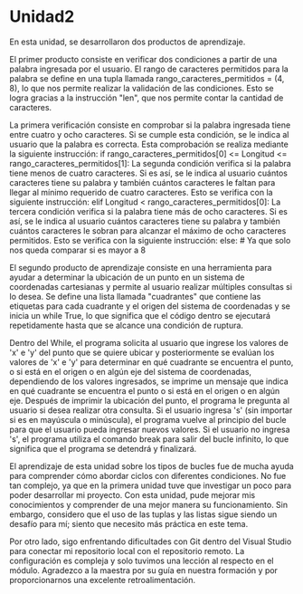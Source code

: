 # Unidad2
En esta unidad, se desarrollaron dos productos de aprendizaje.

El primer producto consiste en verificar dos condiciones a partir de una palabra ingresada por el usuario. El rango de caracteres permitidos para la palabra se define en una tupla llamada rango_caracteres_permitidos = (4, 8), lo que nos permite realizar la validación de las condiciones. Esto se logra gracias a la instrucción "len", que nos permite contar la cantidad de caracteres.

La primera verificación consiste en comprobar si la palabra ingresada tiene entre cuatro y ocho caracteres. Si se cumple esta condición, se le indica al usuario que la palabra es correcta. Esta comprobación se realiza mediante la siguiente instrucción:
if rango_caracteres_permitidos[0] <= Longitud <= rango_caracteres_permitidos[1]:
La segunda condición verifica si la palabra tiene menos de cuatro caracteres. Si es así, se le indica al usuario cuántos caracteres tiene su palabra y también cuántos caracteres le faltan para llegar al mínimo requerido de cuatro caracteres. Esto se verifica con la siguiente instrucción:
elif Longitud < rango_caracteres_permitidos[0]:
La tercera condición verifica si la palabra tiene más de ocho caracteres. Si es así, se le indica al usuario cuántos caracteres tiene su palabra y también cuántos caracteres le sobran para alcanzar el máximo de ocho caracteres permitidos. Esto se verifica con la siguiente instrucción:
else: # Ya que solo nos queda comparar si es mayor a 8

El segundo producto de aprendizaje consiste en una herramienta para ayudar a determinar la ubicación de un punto en un sistema de coordenadas cartesianas y permite al usuario realizar múltiples consultas si lo desea.
Se define una  lista llamada "cuadrantes" que contiene las etiquetas para cada cuadrante y el origen del sistema de coordenadas y se inicia un while True, lo que significa que el código dentro se ejecutará repetidamente hasta que se alcance una condición de ruptura.

Dentro del While, el programa solicita al usuario que ingrese los valores de 'x' e 'y' del punto que se quiere ubicar y posteriormente se evalúan los valores de 'x' e 'y' para determinar en qué cuadrante se encuentra el punto, o si está en el origen o en algún eje del sistema de coordenadas, dependiendo de los valores ingresados, se imprime un mensaje que indica en qué cuadrante se encuentra el punto o si está en el origen o en algún eje. Después de imprimir la ubicación del punto, el programa le pregunta al usuario si desea realizar otra consulta. Si el usuario ingresa 's' (sin importar si es en mayúscula o minúscula), el programa vuelve al principio del bucle para que el usuario pueda ingresar nuevos valores. Si el usuario no ingresa 's', el programa utiliza el comando break para salir del bucle infinito, lo que significa que el programa se detendrá y finalizará.

El aprendizaje de esta unidad sobre los tipos de bucles fue de mucha ayuda para comprender cómo abordar ciclos con diferentes condiciones. No fue tan complejo, ya que en la primera unidad tuve que investigar un poco para poder desarrollar mi proyecto. Con esta unidad, pude mejorar mis conocimientos y comprender de una mejor manera su funcionamiento. Sin embargo, considero que el uso de las tuplas y las listas sigue siendo un desafío para mí; siento que necesito más práctica en este tema.

Por otro lado, sigo enfrentando dificultades con Git dentro del Visual Studio para conectar mi repositorio local con el repositorio remoto. La configuración es compleja y solo tuvimos una lección al respecto en el módulo. Agradezco a la maestra por su guía en nuestra formación y por proporcionarnos una excelente retroalimentación.


